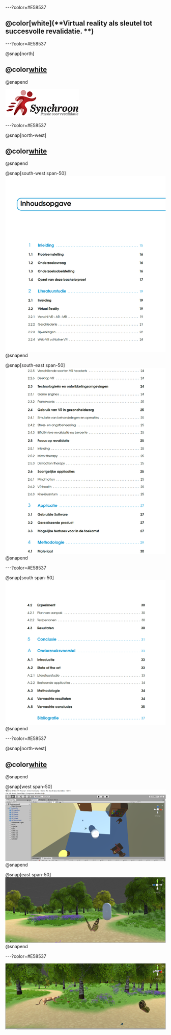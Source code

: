 ---?color=#E58537

## @color[white](**Virtual reality als sleutel tot succesvolle revalidatie. **)

---?color=#E58537

@snap[north]
## @color[white](**Samenwerking**)
@snapend

![](assets/img/synchroon.png)

---?color=#E58537

@snap[north-west]
## @color[white](**Literatuurstudie**)
@snapend

@snap[south-west span-50]
![](assets/img/inhoud1.PNG)
@snapend

@snap[south-east span-50]
![](assets/img/inhoud2.PNG)
@snapend

---?color=#E58537

@snap[south span-50]
![](assets/img/inhoud3.PNG)
@snapend

---?color=#E58537


@snap[north-west]
## @color[white](**Unity3D**)
@snapend

@snap[west span-50]
![](assets/img/demo1.PNG)
@snapend

@snap[east span-50]
![](assets/img/demo3.JPG)
@snapend

---?color=#E58537

![](assets/img/demo2.JPG)


